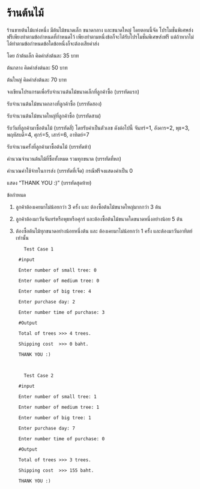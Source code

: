 # ร้านต้นไม้
ร้านขายต้นไม้แห่งหนึ่ง มีต้นไม้ขนาดเล็ก ขนาดกลาง และขนาดใหญ่ โดยตอนนี้จัด
โปรโมชั่นพิเศษส่งฟรีเพียงทำตามข้อกำหนดที่กำหนดไว้ เพียงทำตามหนึ่งข้อก็จะได้รับโปรโมชั่นพิเศษส่งฟรี แต่ถ้าหากไม่ได้ทำตามข้อกำหนดข้อใดข้อหนึ่งก็จะต้องเสียค่าส่ง            

โดย ถ้าต้นเล็ก คิดค่าส่งต้นละ 35 บาท

ต้นกลาง คิดค่าส่งต่นละ 50 บาท

ต้นใหญ่ คิดค่าส่งต้นละ 70 บาท     

จงเขียนโปรแกรมเพื่อรับจำนวนต้นไม้ขนาดเล็กที่ลูกค้าซื้อ (บรรทัดแรก)

รับจำนวนต้นไม้ขนาดกลางที่ลูกค้าซื้อ (บรรทัดสอง)

รับจำนวนต้นไม้ขนาดใหญ่ที่ลูกค้าซื้อ (บรรทัดสาม)

รับวันที่ลูกค้ามาซื้อต้นไม้ (บรรทัดสี่) โดยรับค่าเป็นตัวเลข  ดังต่อไปนี้ จันทร์=1, อังคาร=2, พุธ=3, พฤหัสบดี=4, ศุกร์=5, เสาร์=6, อาทิตย์=7

รับจำนวนครั้งที่ลูกค้ามาซื้อต้นไม้ (บรรทัดห้า)

คำนวณจำนวนต้นไม้ที่ซื้อทั้งหมด รวมทุกขนาด (บรรทัดที่หก)

คำนวณค่าใช้จ่ายในการส่ง (บรรทัดที่เจ็ด) กรณีฟรีจงแสดงค่าเป็น 0

แสดง “THANK YOU :)” (บรรทัดสุดท้าย)

ข้อกำหนด

1.	ลูกค้าต้องเคยมาไม่น้อยกว่า 3 ครั้ง และ ต้องซื้อต้นไม้ขนาดใหญ่มากกว่า 3 ต้น

2.	ลูกค้าต้องมาวันจันทร์หรือพุธหรือศุกร์ และต้องซื้อต้นไม้ขนาดใดขนาดหนึ่งอย่างน้อย 5 ต้น

3.	ต้องซื้อต้นไม้ทุกขนาดอย่างน้อยหนึ่งต้น และ ต้องเคยมาไม่น้อยกว่า  1 ครั้ง และต้องมาวันอาทิตย์เท่านั้น


           Test Case 1

         #input

         Enter number of small tree: 0

         Enter number of medium tree: 0

         Enter number of big tree: 4

         Enter purchase day: 2

         Enter number time of purchase: 3

         #Output

         Total of trees >>> 4 trees.

         Shipping cost  >>> 0 baht.

         THANK YOU :)



           Test Case 2

         #input

         Enter number of small tree: 1

         Enter number of medium tree: 1

         Enter number of big tree: 1

         Enter purchase day: 7

         Enter number time of purchase: 0

         #Output

         Total of trees >>> 3 trees.

         Shipping cost  >>> 155 baht.

         THANK YOU :)
